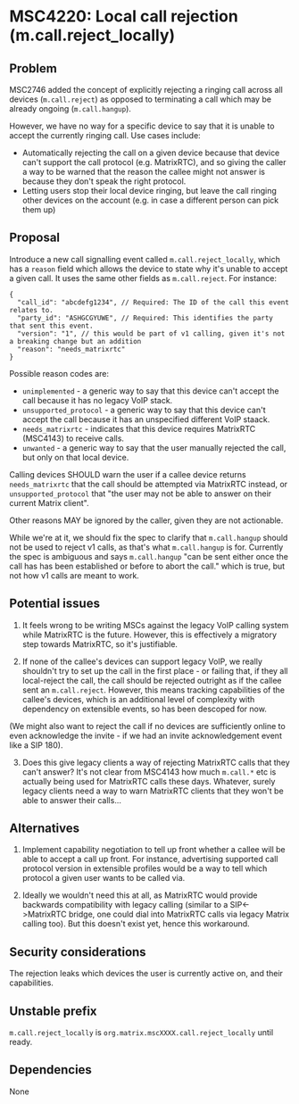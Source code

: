 # MSC4220: Local call rejection (m.call.reject_locally)

## Problem

MSC2746 added the concept of explicitly rejecting a ringing call across all devices (`m.call.reject`) as opposed to
terminating a call which may be already ongoing (`m.call.hangup`).

However, we have no way for a specific device to say that it is unable to accept the currently ringing call.
Use cases include:

 * Automatically rejecting the call on a given device because that device can't support the call protocol (e.g. MatrixRTC),
   and so giving the caller a way to be warned that the reason the callee might not answer is because they don't speak
   the right protocol.
 * Letting users stop their local device ringing, but leave the call ringing other devices on the account (e.g. in case
   a different person can pick them up)

## Proposal

Introduce a new call signalling event called `m.call.reject_locally`, which has a `reason` field which allows the device
to state why it's unable to accept a given call.  It uses the same other fields as `m.call.reject`. For instance:

```json5
{
  "call_id": "abcdefg1234", // Required: The ID of the call this event relates to.
  "party_id": "ASHGCGYUWE", // Required: This identifies the party that sent this event.
  "version": "1", // this would be part of v1 calling, given it's not a breaking change but an addition
  "reason": "needs_matrixrtc"
}
```

Possible reason codes are:

 * `unimplemented` - a generic way to say that this device can't accept the call because it has no legacy VoIP stack.
 * `unsupported_protocol` - a generic way to say that this device can't accept the call because it has an unspecified different VoIP staack.
 * `needs_matrixrtc` - indicates that this device requires MatrixRTC (MSC4143) to receive calls.
 * `unwanted` - a generic way to say that the user manually rejected the call, but only on that local device.

Calling devices SHOULD warn the user if a callee device returns `needs_matrixrtc` that the call should be attempted via
MatrixRTC instead, or `unsupported_protocol` that "the user may not be able to answer on their current Matrix client".

Other reasons MAY be ignored by the caller, given they are not actionable.

While we're at it, we should fix the spec to clarify that `m.call.hangup` should not be used to reject v1 calls, as
that's what `m.call.hangup` is for.  Currently the spec is ambiguous and says `m.call.hangup` "can be sent either once
the call has has been established or before to abort the call." which is true, but not how v1 calls are meant to work.

## Potential issues

1. It feels wrong to be writing MSCs against the legacy VoIP calling system while MatrixRTC is the future.  However, this
is effectively a migratory step towards MatrixRTC, so it's justifiable.

2. If none of the callee's devices can support legacy VoIP, we really shouldn't try to set up the call in the first place -
or failing that, if they all local-reject the call, the call should be rejected outright as if the callee sent an
`m.call.reject`.  However, this means tracking capabilities of the callee's devices, which is an additional level of
complexity with dependency on extensible events, so has been descoped for now.

(We might also want to reject the call if no devices are sufficiently online to even acknowledge the invite - if we had an
invite acknowledgement event like a SIP 180).

3. Does this give legacy clients a way of rejecting MatrixRTC calls that they can't answer?  It's not clear from MSC4143 how
much `m.call.*` etc is actually being used for MatrixRTC calls these days.  Whatever, surely legacy clients need a way
to warn MatrixRTC clients that they won't be able to answer their calls...

## Alternatives

1. Implement capability negotiation to tell up front whether a callee will be able to accept a call up front. For
instance, advertising supported call protocol version in extensible profiles would be a way to tell which protocol a
given user wants to be called via.

2. Ideally we wouldn't need this at all, as MatrixRTC would provide backwards compatibility with legacy calling
(similar to a SIP<->MatrixRTC bridge, one could dial into MatrixRTC calls via legacy Matrix calling too).  But this
doesn't exist yet, hence this workaround.

## Security considerations

The rejection leaks which devices the user is currently active on, and their capabilities.

## Unstable prefix

`m.call.reject_locally` is `org.matrix.mscXXXX.call.reject_locally` until ready.

## Dependencies

None